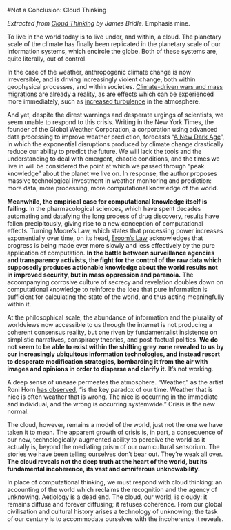 #Not a Conclusion: Cloud Thinking

*Extracted from [Cloud Thinking](https://medium.com/@stml/cloud-thinking-d92c5cd4b439#.qro7b2si6) by James Bridle*. Emphasis mine. 

To live in the world today is to live under, and within, a cloud. The planetary scale of the climate has finally been replicated in the planetary scale of our information systems, which encircle the globe. Both of these systems are, quite literally, out of control.

In the case of the weather, anthropogenic climate change is now irreversible, and is driving increasingly violent change, both within geophysical processes, and within societies. [Climate-driven wars and mass migrations](http://www.scientificamerican.com/article/ominous-story-of-syria-climate-refugees/) are already a reality, as are effects which can be experienced more immediately, such as [increased turbulence](https://www.theguardian.com/world/2016/sep/11/cost-bumpy-flights-air-turbulence-global-warming-united-airlines) in the atmosphere.

And yet, despite the direst warnings and desperate urgings of scientists, we seem unable to respond to this crisis. Writing in the New York Times, the founder of the Global Weather Corporation, a corporation using advanced data processing to improve weather prediction, forecasts “[A New Dark Age](http://www.nytimes.com/2016/04/19/opinion/a-new-dark-age-looms.html)”, in which the exponential disruptions produced by climate change drastically reduce our ability to predict the future. We will lack the tools and the understanding to deal with emergent, chaotic conditions, and the times we live in will be considered the point at which we passed through “peak knowledge” about the planet we live on. In response, the author proposes massive technological investment in weather monitoring and prediction: more data, more processing, more computational knowledge of the world.

**Meanwhile, the empirical case for computational knowledge itself is failing.** In the pharmacological sciences, which have spent decades automating and datafying the long process of drug discovery, results have fallen precipitously, giving rise to a new conception of computational effects. Turning Moore’s Law, which states that processing power increases exponentially over time, on its head, [Eroom’s Law](https://www.ncbi.nlm.nih.gov/pubmed/22378269) acknowledges that progress is being made ever more slowly and less effectively by the pure application of computation. **In the battle between surveillance agencies and transparency activists, the fight for the control of the raw data which supposedly produces actionable knowledge about the world results not in improved security, but in mass oppression and paranoia.** The accompanying corrosive culture of secrecy and revelation doubles down on computational knowledge to reinforce the idea that pure information is sufficient for calculating the state of the world, and thus acting meaningfully within it.

At the philosophical scale, the abundance of information and the plurality of worldviews now accessible to us through the internet is not producing a coherent consensus reality, but one riven by fundamentalist insistence on simplistic narratives, conspiracy theories, and post-factual politics. **We do not seem to be able to exist within the shifting grey zone revealed to us by our increasingly ubiquitous information technologies, and instead resort to desperate modification strategies, bombarding it from the air with images and opinions in order to disperse and clarify it.** It’s not working.

A deep sense of unease permeates the atmosphere. “Weather,” as the artist Roni Horn [has observed](http://www.blouinartinfo.com/news/story/25053/becoming-the-weather), “is the key paradox of our time. Weather that is nice is often weather that is wrong. The nice is occurring in the immediate and individual, and the wrong is occurring systemwide.” Crisis is the new normal.

The cloud, however, remains a model of the world, just not the one we have taken it to mean. The apparent growth of crisis is, in part, a consequence of our new, technologically-augmented ability to perceive the world as it actually is, beyond the mediating prism of our own cultural sensorium. The stories we have been telling ourselves don’t bear out. They’re weak all over. **The cloud reveals not the deep truth at the heart of the world, but its fundamental incoherence, its vast and omniferous unknowability.**

In place of computational thinking, we must respond with cloud thinking: an accounting of the world which reclaims the recognition and the agency of unknowing. Aetiology is a dead end. The cloud, our world, is cloudy: it remains diffuse and forever diffusing; it refuses coherence. From our global civilisation and cultural history arises a technology of unknowing; the task of our century is to accommodate ourselves with the incoherence it reveals.